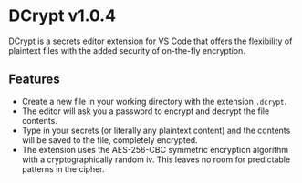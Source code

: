 # DCrypt v1.0.4

DCrypt is a secrets editor extension for VS Code that offers the flexibility of plaintext files with the added security of on-the-fly encryption.

## Features

- Create a new file in your working directory with the extension `.dcrypt`.
- The editor will ask you a password to encrypt and decrypt the file contents.
- Type in your secrets (or literally any plaintext content) and the contents will be saved to the file, completely encrypted.
- The extension uses the AES-256-CBC symmetric encryption algorithm with a cryptographically random iv. This leaves no room for predictable patterns in the cipher.
